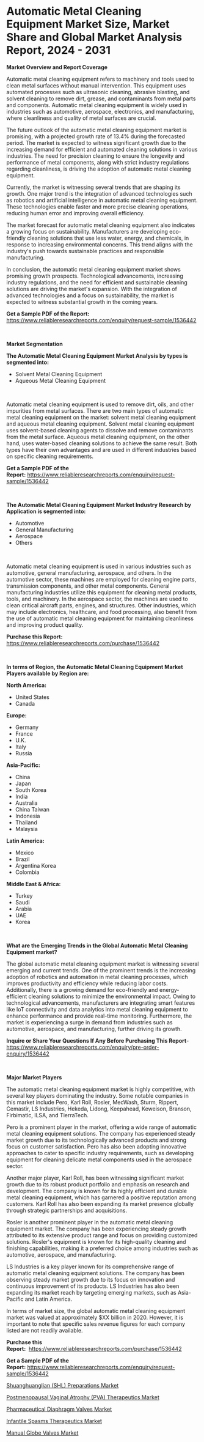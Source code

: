 <p><h1>Automatic Metal Cleaning Equipment Market Size, Market Share and Global Market Analysis Report, 2024 - 2031</h1></p><p><strong>Market Overview and Report Coverage</strong></p>
<p><p>Automatic metal cleaning equipment refers to machinery and tools used to clean metal surfaces without manual intervention. This equipment uses automated processes such as ultrasonic cleaning, abrasive blasting, and solvent cleaning to remove dirt, grease, and contaminants from metal parts and components. Automatic metal cleaning equipment is widely used in industries such as automotive, aerospace, electronics, and manufacturing, where cleanliness and quality of metal surfaces are crucial.</p><p>The future outlook of the automatic metal cleaning equipment market is promising, with a projected growth rate of 13.4% during the forecasted period. The market is expected to witness significant growth due to the increasing demand for efficient and automated cleaning solutions in various industries. The need for precision cleaning to ensure the longevity and performance of metal components, along with strict industry regulations regarding cleanliness, is driving the adoption of automatic metal cleaning equipment.</p><p>Currently, the market is witnessing several trends that are shaping its growth. One major trend is the integration of advanced technologies such as robotics and artificial intelligence in automatic metal cleaning equipment. These technologies enable faster and more precise cleaning operations, reducing human error and improving overall efficiency.</p><p>The market forecast for automatic metal cleaning equipment also indicates a growing focus on sustainability. Manufacturers are developing eco-friendly cleaning solutions that use less water, energy, and chemicals, in response to increasing environmental concerns. This trend aligns with the industry's push towards sustainable practices and responsible manufacturing.</p><p>In conclusion, the automatic metal cleaning equipment market shows promising growth prospects. Technological advancements, increasing industry regulations, and the need for efficient and sustainable cleaning solutions are driving the market's expansion. With the integration of advanced technologies and a focus on sustainability, the market is expected to witness substantial growth in the coming years.</p></p>
<p><strong>Get a Sample PDF of the Report:</strong> <a href="https://www.reliableresearchreports.com/enquiry/request-sample/1536442">https://www.reliableresearchreports.com/enquiry/request-sample/1536442</a></p>
<p>&nbsp;</p>
<p><strong>Market Segmentation</strong></p>
<p><strong>The Automatic Metal Cleaning Equipment Market Analysis by types is segmented into:</strong></p>
<p><ul><li>Solvent Metal Cleaning Equipment</li><li>Aqueous Metal Cleaning Equipment</li></ul></p>
<p>&nbsp;</p>
<p><p>Automatic metal cleaning equipment is used to remove dirt, oils, and other impurities from metal surfaces. There are two main types of automatic metal cleaning equipment on the market: solvent metal cleaning equipment and aqueous metal cleaning equipment. Solvent metal cleaning equipment uses solvent-based cleaning agents to dissolve and remove contaminants from the metal surface. Aqueous metal cleaning equipment, on the other hand, uses water-based cleaning solutions to achieve the same result. Both types have their own advantages and are used in different industries based on specific cleaning requirements.</p></p>
<p><strong>Get a Sample PDF of the Report:</strong>&nbsp;<a href="https://www.reliableresearchreports.com/enquiry/request-sample/1536442">https://www.reliableresearchreports.com/enquiry/request-sample/1536442</a></p>
<p>&nbsp;</p>
<p><strong>The Automatic Metal Cleaning Equipment Market Industry Research by Application is segmented into:</strong></p>
<p><ul><li>Automotive</li><li>General Manufacturing</li><li>Aerospace</li><li>Others</li></ul></p>
<p>&nbsp;</p>
<p><p>Automatic metal cleaning equipment is used in various industries such as automotive, general manufacturing, aerospace, and others. In the automotive sector, these machines are employed for cleaning engine parts, transmission components, and other metal components. General manufacturing industries utilize this equipment for cleaning metal products, tools, and machinery. In the aerospace sector, the machines are used to clean critical aircraft parts, engines, and structures. Other industries, which may include electronics, healthcare, and food processing, also benefit from the use of automatic metal cleaning equipment for maintaining cleanliness and improving product quality.</p></p>
<p><strong>Purchase this Report:</strong>&nbsp; <a href="https://www.reliableresearchreports.com/purchase/1536442">https://www.reliableresearchreports.com/purchase/1536442</a></p>
<p>&nbsp;</p>
<p><strong>In terms of Region, the Automatic Metal Cleaning Equipment Market Players available by Region are:</strong></p>
<p>
    <p> <strong> North America: </strong>
        <ul>
            <li>United States</li>
            <li>Canada</li>
        </ul>
        </p> 
    <p> <strong> Europe: </strong>
        <ul>
            <li>Germany</li>
            <li>France</li>
            <li>U.K.</li>
            <li>Italy</li>
            <li>Russia</li>
        </ul>
        </p> 
    <p> <strong> Asia-Pacific: </strong>
        <ul>
            <li>China</li>
            <li>Japan</li>
            <li>South Korea</li>
            <li>India</li>
            <li>Australia</li>
            <li>China Taiwan</li>
            <li>Indonesia</li>
            <li>Thailand</li>
            <li>Malaysia</li>
        </ul>
        </p> 
    <p> <strong> Latin America: </strong>
        <ul>
            <li>Mexico</li>
            <li>Brazil</li>
            <li>Argentina Korea</li>
            <li>Colombia</li>
        </ul>
        </p> 
    <p> <strong> Middle East & Africa: </strong>
        <ul>
            <li>Turkey</li>
            <li>Saudi</li>
            <li>Arabia</li>
            <li>UAE</li>
            <li>Korea</li>
        </ul>
    </p>
    </p>
<p>&nbsp;</p>
<p><strong>What are the Emerging Trends in the Global Automatic Metal Cleaning Equipment market?</strong></p>
<p><p>The global automatic metal cleaning equipment market is witnessing several emerging and current trends. One of the prominent trends is the increasing adoption of robotics and automation in metal cleaning processes, which improves productivity and efficiency while reducing labor costs. Additionally, there is a growing demand for eco-friendly and energy-efficient cleaning solutions to minimize the environmental impact. Owing to technological advancements, manufacturers are integrating smart features like IoT connectivity and data analytics into metal cleaning equipment to enhance performance and provide real-time monitoring. Furthermore, the market is experiencing a surge in demand from industries such as automotive, aerospace, and manufacturing, further driving its growth.</p></p>
<p><strong>Inquire or Share Your Questions If Any Before Purchasing This Report</strong>- <a href="https://www.reliableresearchreports.com/enquiry/pre-order-enquiry/1536442">https://www.reliableresearchreports.com/enquiry/pre-order-enquiry/1536442</a></p>
<p>&nbsp;</p>
<p><strong>Major Market Players</strong></p>
<p><p>The automatic metal cleaning equipment market is highly competitive, with several key players dominating the industry. Some notable companies in this market include Pero, Karl Roll, Rosler, MecWash, Sturm, Rippert, Cemastir, LS Industries, Hekeda, Lidong, Keepahead, Keweison, Branson, Firbimatic, ILSA, and TierraTech.</p><p>Pero is a prominent player in the market, offering a wide range of automatic metal cleaning equipment solutions. The company has experienced steady market growth due to its technologically advanced products and strong focus on customer satisfaction. Pero has also been adopting innovative approaches to cater to specific industry requirements, such as developing equipment for cleaning delicate metal components used in the aerospace sector.</p><p>Another major player, Karl Roll, has been witnessing significant market growth due to its robust product portfolio and emphasis on research and development. The company is known for its highly efficient and durable metal cleaning equipment, which has garnered a positive reputation among customers. Karl Roll has also been expanding its market presence globally through strategic partnerships and acquisitions.</p><p>Rosler is another prominent player in the automatic metal cleaning equipment market. The company has been experiencing steady growth attributed to its extensive product range and focus on providing customized solutions. Rosler's equipment is known for its high-quality cleaning and finishing capabilities, making it a preferred choice among industries such as automotive, aerospace, and manufacturing.</p><p>LS Industries is a key player known for its comprehensive range of automatic metal cleaning equipment solutions. The company has been observing steady market growth due to its focus on innovation and continuous improvement of its products. LS Industries has also been expanding its market reach by targeting emerging markets, such as Asia-Pacific and Latin America.</p><p>In terms of market size, the global automatic metal cleaning equipment market was valued at approximately $XX billion in 2020. However, it is important to note that specific sales revenue figures for each company listed are not readily available.</p></p>
<p><strong>Purchase this Report:</strong>&nbsp;&nbsp;<a href="https://www.reliableresearchreports.com/purchase/1536442">https://www.reliableresearchreports.com/purchase/1536442</a></p>
<p></p>
<p><strong>Get a Sample PDF of the Report:</strong>&nbsp;<a href="https://www.reliableresearchreports.com/enquiry/request-sample/1536442">https://www.reliableresearchreports.com/enquiry/request-sample/1536442</a></p>
<p><p><a href="https://medium.com/@emiliomartelli542/shuanghuanglian-shl-preparations-market-trends-forecast-and-competitive-analysis-to-2030-9ecf5e89408b">Shuanghuanglian (SHL) Preparations Market</a></p><p><a href="https://medium.com/@emiliomartelli542/postmenopausal-vaginal-atrophy-pva-therapeutics-market-trends-and-market-analysis-forecasted-for-b1f67435b5ae">Postmenopausal Vaginal Atrophy (PVA) Therapeutics Market</a></p><p><a href="https://github.com/Chiragrp25/Market-Research-Report-List-2/blob/main/pharmaceutical-diaphragm-valves-market.md">Pharmaceutical Diaphragm Valves Market</a></p><p><a href="https://medium.com/@emiliomartelli542/infantile-spasms-therapeutics-market-size-reveals-the-best-marketing-channels-in-global-industry-945a57d5b4f8">Infantile Spasms Therapeutics Market</a></p><p><a href="https://github.com/YashRP12/Market-Research-Report-List-2/blob/main/manual-globe-valves-market.md">Manual Globe Valves Market</a></p></p>